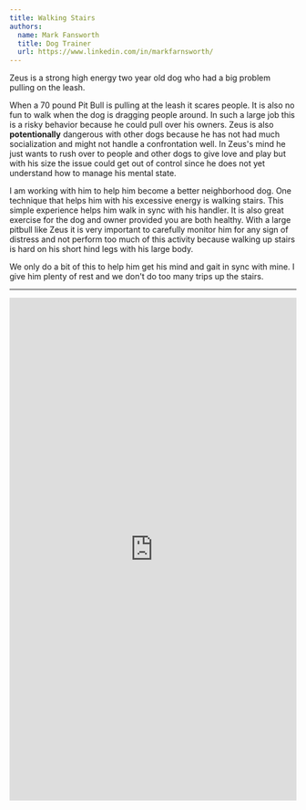 ```yaml
---
title: Walking Stairs
authors:
  name: Mark Fansworth
  title: Dog Trainer
  url: https://www.linkedin.com/in/markfarnsworth/
---
```

Zeus is a strong high energy two year old dog who had a big problem pulling on the leash.

When a 70 pound Pit Bull is pulling at the leash it scares people. It is also no fun to walk when the dog is dragging people around. In such a large job this is a risky behavior because he could pull over his owners. Zeus is also **potentionally** dangerous with other dogs because he has not had much socialization and might not handle a confrontation well. In Zeus's mind he just wants to rush over to people and other dogs to give love and play but with his size the issue could get out of control since he does not yet understand how to manage his mental state.

I am working with him to help him become a better neighborhood dog. One technique that helps him with his excessive energy is walking stairs. This simple experience helps him walk in sync with his handler. It is also great exercise for the dog and owner provided you are both healthy. With a large pitbull like Zeus it is very important to carefully monitor him for any sign of distress and not perform too much of this activity because walking up stairs is hard on his short hind legs with his large body.

We only do a bit of this to help him get his mind and gait in sync with mine. I give him plenty of rest and we don't do too many trips up the stairs. 

<hr/>

<iframe 
allow="accelerometer; autoplay; clipboard-write; encrypted-media; gyroscope; picture-in-picture; web-share"
allowfullscreen
frameborder="0"
height="881" 
src="https://www.youtube.com/embed/qwNl9b_N3l4"
title="Stairs"
width="100%"
/>

